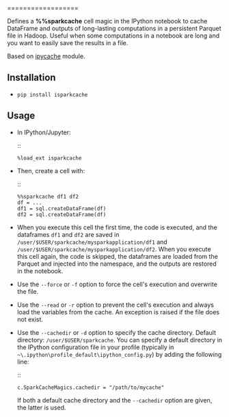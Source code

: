 ==================

Defines a **%%sparkcache** cell magic in the IPython notebook to cache DataFrame
and outputs of long-lasting computations in a persistent Parquet file in Hadoop.
Useful when some computations in a notebook are long and you want to
easily save the results in a file.

Based on [ipycache](https://github.com/rossant/ipycache) module.

Installation
------------

-  ``pip install isparkcache``

Usage
-----

-  In IPython/Jupyter:

   ::

       %load_ext isparkcache

-  Then, create a cell with:

   ::

       %%sparkcache df1 df2
       df = ...
       df1 = sql.createDataFrame(df)
       df2 = sql.createDataFrame(df)

-  When you execute this cell the first time, the code is executed, and
   the dataframes ``df1`` and ``df2`` are saved in 
   ``/user/$USER/sparkcache/mysparkapplication/df1`` and 
   ``/user/$USER/sparkcache/mysparkapplication/df2``. 
   When you execute this cell again, the code is skipped, the dataframes are
   loaded from the Parquet and injected into the namespace, and the outputs
   are restored in the notebook.


-  Use the ``--force`` or ``-f`` option to force the cell's execution
   and overwrite the file.

-  Use the ``--read`` or ``-r`` option to prevent the cell's execution
   and always load the variables from the cache. An exception is raised
   if the file does not exist.

-  Use the ``--cachedir`` or ``-d`` option to specify the cache
   directory. Default directory: ``/user/$USER/sparkcache``.
    You can specify a default directory in the IPython
   configuration file in your profile (typically in
   ``~\.ipython\profile_default\ipython_config.py``) by adding the
   following line:

   ::

       c.SparkCacheMagics.cachedir = "/path/to/mycache"

   If both a default cache directory and the ``--cachedir`` option are
   given, the latter is used.
